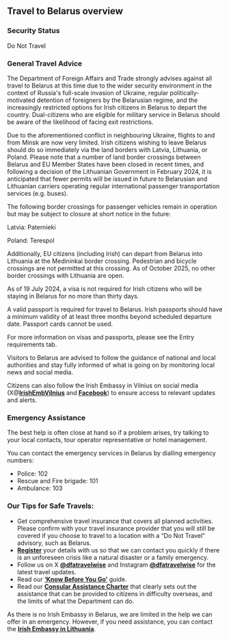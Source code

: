 ## Travel to Belarus overview

### **Security Status**

Do Not Travel

### **General Travel Advice**

The Department of Foreign Affairs and Trade strongly advises against all travel to Belarus at this time due to the wider security environment in the context of Russia's full-scale invasion of Ukraine, regular politically-motivated detention of foreigners by the Belarusian regime, and the increasingly restricted options for Irish citizens in Belarus to depart the country. Dual-citizens who are eligible for military service in Belarus should be aware of the likelihood of facing exit restrictions.

Due to the aforementioned conflict in neighbouring Ukraine, flights to and from Minsk are now very limited. Irish citizens wishing to leave Belarus should do so immediately via the land borders with Latvia, Lithuania, or Poland. Please note that a number of land border crossings between Belarus and EU Member States have been closed in recent times, and following a decision of the Lithuanian Government in February 2024, it is anticipated that fewer permits will be issued in future to Belarusian and Lithuanian carriers operating regular international passenger transportation services (e.g. buses).

The following border crossings for passenger vehicles remain in operation but may be subject to closure at short notice in the future:

Latvia: Paternieki

Poland: Terespol

Additionally, EU citizens (including Irish) can depart from Belarus into Lithuania at the Medininkai border crossing. Pedestrian and bicycle crossings are not permitted at this crossing. As of October 2025, no other border crossings with Lithuania are open.

As of 19 July 2024, a visa is not required for Irish citizens who will be staying in Belarus for no more than thirty days.

A valid passport is required for travel to Belarus. Irish passports should have a minimum validity of at least three months beyond scheduled departure date. Passport cards cannot be used.

For more information on visas and passports, please see the Entry requirements tab.

Visitors to Belarus are advised to follow the guidance of national and local authorities and stay fully informed of what is going on by monitoring local news and social media.

Citizens can also follow the Irish Embassy in Vilnius on social media (X@[**IrishEmbVilnius**](https://twitter.com/IrishEmbVilnius) and [**Facebook**](https://www.facebook.com/EmbassyofIrelandVilnius/)) to ensure access to relevant updates and alerts.

### **Emergency Assistance**

The best help is often close at hand so if a problem arises, try talking to your local contacts, tour operator representative or hotel management.

You can contact the emergency services in Belarus by dialling emergency numbers:

* Police: 102
* Rescue and Fire brigade: 101
* Ambulance: 103

### **Our Tips for Safe Travels:**

* Get comprehensive travel insurance that covers all planned activities. Please confirm with your travel insurance provider that you will still be covered if you choose to travel to a location with a “Do Not Travel” advisory, such as Belarus.
* [**Register**](https://www.ireland.ie/en/dfa/overseas-travel/citizens-registration/) your details with us so that we can contact you quickly if there is an unforeseen crisis like a natural disaster or a family emergency.
* Follow us on X [**@dfatravelwise**](https://www.twitter.com/DFATravelWise) and Instagram [**@dfatravelwise**](https://www.instagram.com/dfatravelwise/) for the latest travel updates.
* Read our [**‘Know Before You Go’**](https://www.ireland.ie/en/dfa/overseas-travel/know-before-you-go/) guide.
* Read our [**Consular Assistance Charter**](https://www.ireland.ie/en/dfa/overseas-travel/assistance-abroad/consular-assistance-charter/) that clearly sets out the assistance that can be provided to citizens in difficulty overseas, and the limits of what the Department can do.

As there is no Irish Embassy in Belarus, we are limited in the help we can offer in an emergency. However, if you need assistance, you can contact the [**Irish Embassy in Lithuania**](https://www.ireland.ie/en/lithuania/vilnius/contact/).